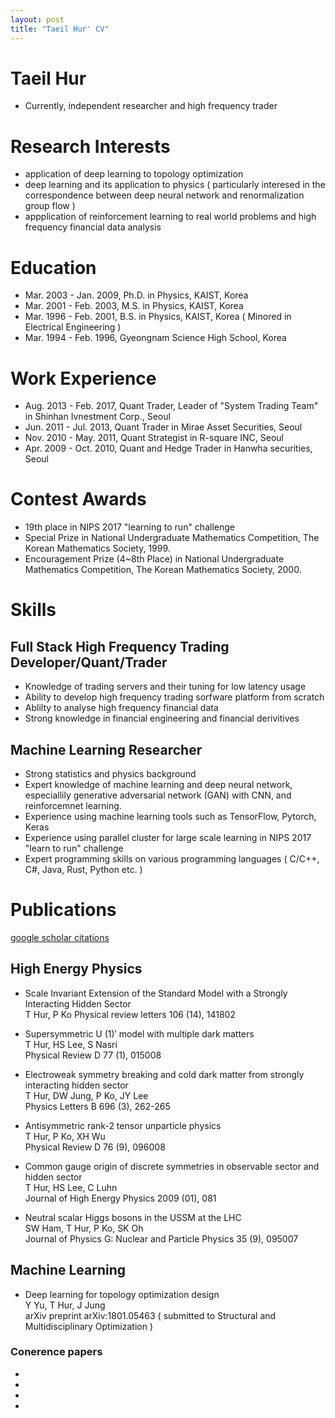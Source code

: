 ```yaml
---
layout: post
title: "Taeil Hur' CV"
---
```



# Taeil Hur

- Currently, independent researcher and high frequency trader


# Research Interests

- application of deep learning to topology optimization
- deep learning and its application to physics ( particularly interesed in the correspondence between deep neural network and renormalization group flow )
- appplication of reinforcement learning to real world problems and high frequency financial data analysis


# Education

 - Mar. 2003 - Jan. 2009, Ph.D. in Physics, KAIST, Korea
 - Mar. 2001 - Feb. 2003, M.S. in Physics, KAIST, Korea
 - Mar. 1996 - Feb. 2001, B.S. in Physics, KAIST, Korea ( Minored in Electrical Engineering )
 - Mar. 1994 - Feb. 1996, Gyeongnam Science High School, Korea 


# Work Experience

- Aug. 2013 - Feb. 2017, Quant Trader, Leader of "System Trading Team" in Shinhan Ivnestment Corp., Seoul
- Jun. 2011 - Jul. 2013, Quant Trader in Mirae Asset Securities, Seoul
- Nov. 2010 - May. 2011, Quant Strategist in R-square INC, Seoul
- Apr. 2009 - Oct. 2010, Quant and Hedge Trader in Hanwha securities, Seoul


# Contest Awards
- 19th place in NIPS 2017 "learning to run" challenge
- Special Prize in National Undergraduate Mathematics Competition,
The Korean Mathematics Society, 1999.
- Encouragement Prize (4~8th Place) in National Undergraduate Mathematics Competition,
The Korean Mathematics Society, 2000.


# Skills
## Full Stack High Frequency Trading Developer/Quant/Trader
- Knowledge of trading servers and their tuning for low latency usage
- Ability to develop high frequency trading sorfware platform from scratch  
- Ablilty to analyse high frequency financial data
- Strong knowledge in financial engineering and financial derivitives

## Machine Learning Researcher

- Strong statistics and physics background
- Expert knowledge of machine learning and deep neural network, especiallily generative adversarial network (GAN) with CNN, and reinforcemnet learning. 
- Experience using machine learning tools such as TensorFlow, Pytorch, Keras  
- Experience using parallel cluster for large scale learning in NIPS 2017 "learn to run" challenge
- Expert programming skills on various programming languages ( C/C++, C#, Java, Rust, Python etc. )
 
 
# Publications
 [google scholar citations](https://scholar.google.co.kr/citations?hl=ko&user=Lraw4C8AAAAJ)

## High Energy Physics
- Scale Invariant Extension of the Standard Model with a Strongly Interacting Hidden Sector  
T Hur, P Ko
Physical review letters 106 (14), 141802

- Supersymmetric U (1)′ model with multiple dark matters  
T Hur, HS Lee, S Nasri  
Physical Review D 77 (1), 015008

- Electroweak symmetry breaking and cold dark matter from strongly interacting hidden sector  
T Hur, DW Jung, P Ko, JY Lee  
Physics Letters B 696 (3), 262-265

- Antisymmetric rank-2 tensor unparticle physics  
T Hur, P Ko, XH Wu  
Physical Review D 76 (9), 096008

- Common gauge origin of discrete symmetries in observable sector and hidden sector  
T Hur, HS Lee, C Luhn  
Journal of High Energy Physics 2009 (01), 081

- Neutral scalar Higgs bosons in the USSM at the LHC  
SW Ham, T Hur, P Ko, SK Oh  
Journal of Physics G: Nuclear and Particle Physics 35 (9), 095007

## Machine Learning 
- Deep learning for topology optimization design  
Y Yu, T Hur, J Jung  
arXiv preprint arXiv:1801.05463
( submitted to Structural and Multidisciplinary Optimization )

### Conerence papers
-  
- 
- 
- 




